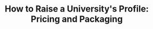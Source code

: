 ---
categories: all_articles articles
provider_display: "www.nytimes.com"
provider_name: "www.nytimes.com"
favicon_url: http://static01.nyt.com/favicon.ico
title: "How to Raise a University's Profile: Pricing and Packaging"
published: 2015-02-11
source: http://www.nytimes.com/2015/02/08/education/edlife/how-to-raise-a-universitys-profile-pricing-and-packaging.html
thumbnail: http://static01.nyt.com/images/2015/02/08/education/0208GWU1/0208GWU1-facebookJumbo.jpg
---